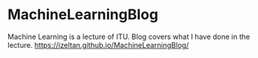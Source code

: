 # MachineLearningBlog
 Machine Learning is a lecture of ITU. Blog covers what I have done in the lecture. https://izeltan.github.io/MachineLearningBlog/
